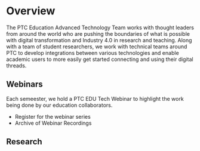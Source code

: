 # Overview

The PTC Education Advanced Technology Team works with thought leaders from around the world who are pushing the boundaries of what is possible with digital transformation and Industry 4.0 in research and teaching. Along with a team of student researchers, we work with technical teams around PTC to develop integrations between various technologies and enable academic users to more easily get started connecting and using their digital threads.

## Webinars

Each semeester, we hold a PTC EDU Tech Webinar to highlight the work being done by our education collaborators. 
- Register for the webinar series
- Archive of Webinar Recordings

## Research




